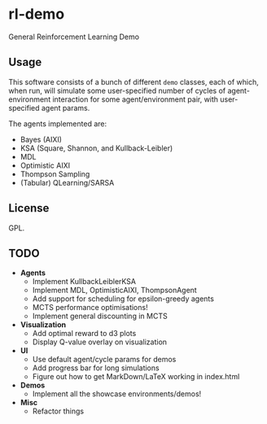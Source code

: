 # rl-demo
General Reinforcement Learning Demo
## Usage
This software consists of a bunch of different `demo` classes, each of which, when run, will simulate some user-specified number of cycles of agent-environment interaction for some agent/environment pair, with user-specified agent params.

The agents implemented are:
- Bayes (AIXI)
- KSA (Square, Shannon, and Kullback-Leibler)
- MDL
- Optimistic AIXI
- Thompson Sampling
- (Tabular) QLearning/SARSA

## License
GPL.

## TODO
- **Agents**
    - Implement KullbackLeiblerKSA
    - Implement MDL, OptimisticAIXI, ThompsonAgent
    - Add support for scheduling for epsilon-greedy agents
    - MCTS performance optimisations!
    - Implement general discounting in MCTS
- **Visualization**
    - Add optimal reward to d3 plots
    - Display Q-value overlay on visualization
- **UI**
    - Use default agent/cycle params for demos
    - Add progress bar for long simulations
    - Figure out how to get MarkDown/LaTeX working in index.html
- **Demos**
    - Implement all the showcase environments/demos!
- **Misc**
    - Refactor things
